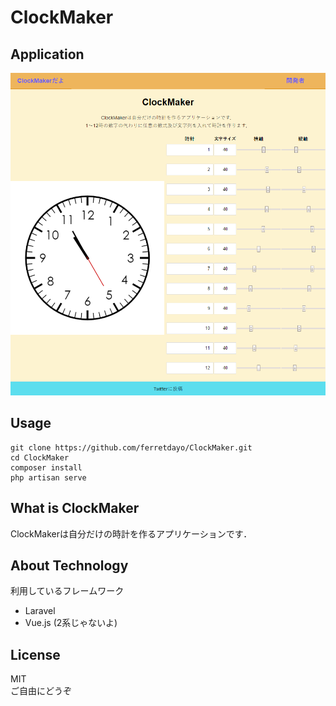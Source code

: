 # ClockMaker

## Application

![ホーム画面](./resources/readme/clockmaker.png)

## Usage

```
git clone https://github.com/ferretdayo/ClockMaker.git
cd ClockMaker
composer install
php artisan serve
```

## What is ClockMaker

ClockMakerは自分だけの時計を作るアプリケーションです．<br>

## About Technology

利用しているフレームワーク
- Laravel
- Vue.js (2系じゃないよ)

## License

MIT<br>
ご自由にどうぞ
